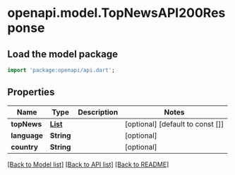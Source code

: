 # openapi.model.TopNewsAPI200Response

## Load the model package
```dart
import 'package:openapi/api.dart';
```

## Properties
Name | Type | Description | Notes
------------ | ------------- | ------------- | -------------
**topNews** | [**List<TopNewsAPI200ResponseTopNewsInner>**](TopNewsAPI200ResponseTopNewsInner.md) |  | [optional] [default to const []]
**language** | **String** |  | [optional] 
**country** | **String** |  | [optional] 

[[Back to Model list]](../README.md#documentation-for-models) [[Back to API list]](../README.md#documentation-for-api-endpoints) [[Back to README]](../README.md)


